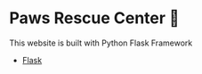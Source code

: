 # Paws Rescue Center 🐾

This website is built with Python Flask Framework

- [Flask](https://flask.palletsprojects.com/en/3.0.x)
